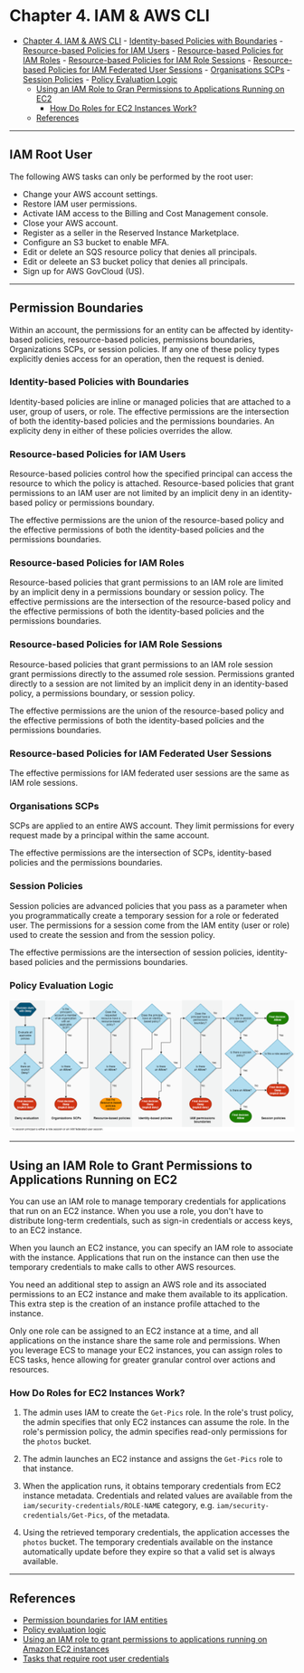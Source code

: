 # Chapter 4. IAM & AWS CLI

<!-- TOC -->

- [Chapter 4. IAM & AWS CLI](#chapter-4-iam--aws-cli)
        - [Identity-based Policies with Boundaries](#identity-based-policies-with-boundaries)
        - [Resource-based Policies for IAM Users](#resource-based-policies-for-iam-users)
        - [Resource-based Policies for IAM Roles](#resource-based-policies-for-iam-roles)
        - [Resource-based Policies for IAM Role Sessions](#resource-based-policies-for-iam-role-sessions)
        - [Resource-based Policies for IAM Federated User Sessions](#resource-based-policies-for-iam-federated-user-sessions)
        - [Organisations SCPs](#organisations-scps)
        - [Session Policies](#session-policies)
        - [Policy Evaluation Logic](#policy-evaluation-logic)
    - [Using an IAM Role to Gran Permissions to Applications Running on EC2](#using-an-iam-role-to-gran-permissions-to-applications-running-on-ec2)
        - [How Do Roles for EC2 Instances Work?](#how-do-roles-for-ec2-instances-work)
    - [References](#references)

<!-- /TOC -->

---
## IAM Root User

The following AWS tasks can only be performed by the root user:

* Change your AWS account settings.
* Restore IAM user permissions.
* Activate IAM access to the Billing and Cost Management console.
* Close your AWS account.
* Register as a seller in the Reserved Instance Marketplace.
* Configure an S3 bucket to enable MFA.
* Edit or delete an SQS resource policy that denies all principals.
* Edit or deleete an S3 bucket policy that denies all principals.
* Sign up for AWS GovCloud (US).

---
## Permission Boundaries

Within an account, the permissions for an entity can be affected by identity-based policies, resource-based policies, permissions boundaries, Organizations SCPs, or session policies. If any one of these policy types explicitly denies access for an operation, then the request is denied.

### Identity-based Policies with Boundaries

Identity-based policies are inline or managed policies that are attached to a user, group of users, or role. The effective permissions are the intersection of both the identity-based policies and the permissions boundaries. An explicity deny in either of these policies overrides the allow.

### Resource-based Policies for IAM Users

Resource-based policies control how the specified principal can access the resource to which the policy is attached. Resource-based policies that grant permissions to an IAM user are not limited by an implicit deny in an identity-based policy or permissions boundary.

The effective permissions are the union of the resource-based policy and the effective permissions of both the identity-based policies and the permissions boundaries.

### Resource-based Policies for IAM Roles

Resource-based policies that grant permissions to an IAM role are limited by an implicit deny in a permissions boundary or session policy. The effective permissions are the intersection of the resource-based policy and the effective permissions of both the identity-based policies and the permissions boundaries.

### Resource-based Policies for IAM Role Sessions

Resource-based policies that grant permissions to an IAM role session grant permissions directly to the assumed role session. Permissions granted directly to a session are not limited by an implicit deny in an identity-based policy, a permissions boundary, or session policy.

The effective permissions are the union of the resource-based policy and the effective permissions of both the identity-based policies and the permissions boundaries.

### Resource-based Policies for IAM Federated User Sessions

The effective permissions for IAM federated user sessions are the same as IAM role sessions.

### Organisations SCPs

SCPs are applied to an entire AWS account. They limit permissions for every request made by a principal within the same account.

The effective permissions are the intersection of SCPs, identity-based policies and the permissions boundaries.

### Session Policies

Session policies are advanced policies that you pass as a parameter when you programmatically create a temporary session for a role or federated user. The permissions for a session come from the IAM entity (user or role) used to create the session and from the session policy.

The effective permissions are the intersection of session policies, identity-based policies and the permissions boundaries.

### Policy Evaluation Logic

![Policy evaluation logic](../../img/udemy/Chp04.1.png)

---
## Using an IAM Role to Grant Permissions to Applications Running on EC2

You can use an IAM role to manage temporary credentials for applications that run on an EC2 instance. When you use a role, you don't have to distribute long-term credentials, such as sign-in credentials or access keys, to an EC2 instance.

When you launch an EC2 instance, you can specify an IAM role to associate with the instance. Applications that run on the instance can then use the temporary credentials to make calls to other AWS resources.

You need an additional step to assign an AWS role and its associated permissions to an EC2 instance and make them available to its application. This extra step is the creation of an instance profile attached to the instance.

Only one role can be assigned to an EC2 instance at a time, and all applications on the instance share the same role and permissions. When you leverage ECS to manage your EC2 instances, you can assign roles to ECS tasks, hence allowing for greater granular control over actions and resources.

### How Do Roles for EC2 Instances Work?

1. The admin uses IAM to create the `Get-Pics` role. In the role's trust policy, the admin specifies that only EC2 instances can assume the role. In the role's permission policy, the admin specifies read-only permissions for the `photos` bucket.

2. The admin launches an EC2 instance and assigns the `Get-Pics` role to that instance.

3. When the application runs, it obtains temporary credentials from EC2 instance metadata. Credentials and related values are available from the `iam/security-credentials/ROLE-NAME` category, e.g. `iam/security-credentials/Get-Pics`, of the metadata.

4. Using the retrieved temporary credentials, the application accesses the `photos` bucket. The temporary credentials available on the instance automatically update before they expire so that a valid set is always available.


---
## References

* [Permission boundaries for IAM entities](https://docs.aws.amazon.com/IAM/latest/UserGuide/access_policies_boundaries.html)
* [Policy evaluation logic](https://docs.aws.amazon.com/IAM/latest/UserGuide/reference_policies_evaluation-logic.html)
* [Using an IAM role to grant permissions to applications running on Amazon EC2 instances](https://docs.aws.amazon.com/IAM/latest/UserGuide/id_roles_use_switch-role-ec2.html)
* [Tasks that require root user credentials](https://docs.aws.amazon.com/IAM/latest/UserGuide/root-user-tasks.html)